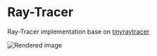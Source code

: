 # Ray-Tracer

Ray-Tracer implementation base on [tinyraytracer](https://github.com/ssloy/tinyraytracer)

![Rendered image](out.ppm)